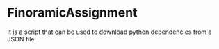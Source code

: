 # FinoramicAssignment
It is a script that can be used to download python dependencies from a JSON file.
